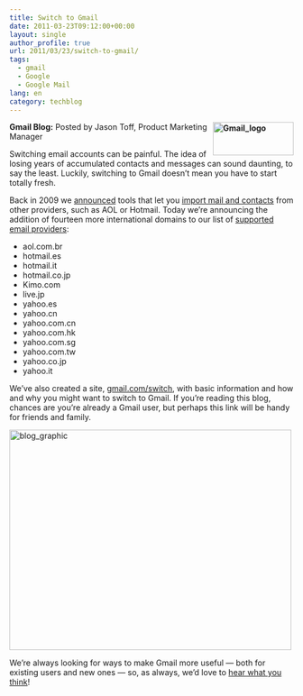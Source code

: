 ```yaml
---
title: Switch to Gmail
date: 2011-03-23T09:12:00+00:00
layout: single
author_profile: true
url: 2011/03/23/switch-to-gmail/
tags:
  - gmail
  - Google
  - Google Mail
lang: en
category: techblog
---
```

**[<img title="Gmail_logo" border="0" alt="Gmail_logo" align="right" src="http://lh6.ggpht.com/_vaUVXcmC3OI/TYmyUwTNUvI/AAAAAAAADyA/DV7HWd7o9UY/Gmail_logo_thumb%5B2%5D.png?imgmax=800" width="143" height="59" />](http://lh3.ggpht.com/_vaUVXcmC3OI/TYmySh_P3gI/AAAAAAAADx8/tH3On_ApIdg/s1600-h/Gmail_logo%5B4%5D.png)Gmail Blog:** Posted by Jason Toff, Product Marketing Manager

Switching email accounts can be painful. The idea of losing years of accumulated contacts and messages can sound daunting, to say the least. Luckily, switching to Gmail doesn’t mean you have to start totally fresh.

Back in 2009 we [announced](http://gmailblog.blogspot.com/2009/05/import-your-mail-and-contacts-from.html) tools that let you [import mail and contacts](http://mail.google.com/support/bin/static.py?page=guide.cs&guide=25413&topic=25414) from other providers, such as AOL or Hotmail. Today we’re announcing the addition of fourteen more international domains to our list of [supported email providers](http://mail.google.com/support/bin/answer.py?hl=en&ctx=mail&answer=1208658&topic=28730):

  * aol.com.br 
  * hotmail.es 
  * hotmail.it 
  * hotmail.co.jp 
  * Kimo.com 
  * live.jp 
  * yahoo.es 
  * yahoo.cn 
  * yahoo.com.cn 
  * yahoo.com.hk 
  * yahoo.com.sg 
  * yahoo.com.tw 
  * yahoo.co.jp 
  * yahoo.it

We’ve also created a site, [gmail.com/switch](http://www.gmail.com/switch), with basic information and how and why you might want to switch to Gmail. If you’re reading this blog, chances are you’re already a Gmail user, but perhaps this link will be handy for friends and family.

[<img title="blog_graphic" border="0" alt="blog_graphic" src="http://lh3.ggpht.com/_vaUVXcmC3OI/TYmya7zSyNI/AAAAAAAADyI/Oqa-s0nsIA0/blog_graphic_thumb%5B4%5D.png?imgmax=800" width="500" height="391" />](http://lh3.ggpht.com/_vaUVXcmC3OI/TYmyX2_eCmI/AAAAAAAADyE/flGNx7x6rMY/s1600-h/blog_graphic%5B6%5D.png)

We’re always looking for ways to make Gmail more useful — both for existing users and new ones — so, as always, we’d love to [hear what you think](http://www.google.com/support/forum/p/gmail)!